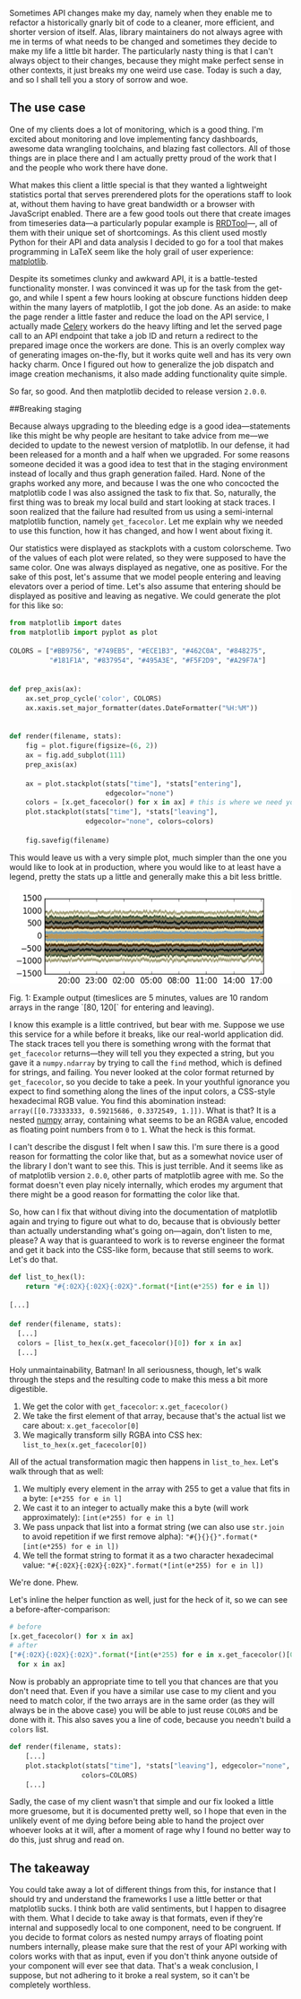Sometimes API changes make my day, namely when they enable me to refactor a
historically gnarly bit of code to a cleaner, more efficient, and shorter
version of itself. Alas, library maintainers do not always agree with me in
terms of what needs to be changed and sometimes they decide to make my life a
little bit harder. The particularly nasty thing is that I can't always object to
their changes, because they might make perfect sense in other contexts, it just
breaks my one weird use case. Today is such a day, and so I shall tell you a
story of sorrow and woe.

## The use case

One of my clients does a lot of monitoring, which is a good thing. I'm excited
about monitoring and love implementing fancy dashboards, awesome data wrangling
toolchains, and blazing fast collectors. All of those things are in place there
and I am actually pretty proud of the work that I and the people who work there
have done.

What makes this client a little special is that they wanted a lightweight
statistics portal that serves prerendered plots for the operations staff to look
at, without them having to have great bandwidth or a browser with JavaScript
enabled. There are a few good tools out there that create images from timeseries
data—a particularly popular example is
[RRDTool](http://oss.oetiker.ch/rrdtool/)—, all of them with their unique set of
shortcomings. As this client used mostly Python for their API and data analysis
I decided to go for a tool that makes programming in LaTeX seem like the holy
grail of user experience: [matplotlib](http://matplotlib.org/).

Despite its sometimes clunky and awkward API, it is a battle-tested
functionality monster. I was convinced it was up for the task from the get-go,
and while I spent a few hours looking at obscure functions hidden deep within
the many layers of matplotlib, I got the job done. As an aside: to make the page
render a little faster and reduce the load on the API service, I actually made
[Celery](http://celeryproject.org/) workers do the heavy lifting and let the
served page call to an API endpoint that take a job ID and return a redirect to
the prepared image once the workers are done. This is an overly complex way of
generating images on-the-fly, but it works quite well and has its very own hacky
charm. Once I figured out how to generalize the job dispatch and image creation
mechanisms, it also made adding functionality quite simple.

So far, so good. And then matplotlib decided to release version `2.0.0`.

##Breaking staging

Because always upgrading to the bleeding edge is a good idea—statements like
this might be why people are hesitant to take advice from me—we decided to
update to the newest version of matplotlib. In our defense, it had been released
for a month and a half when we upgraded. For some reasons someone decided it was
a good idea to test that in the staging environment instead of locally and thus
graph generation failed.  Hard. None of the graphs worked any more, and because
I was the one who concocted the matplotlib code I was also assigned the task to
fix that. So, naturally, the first thing was to break my local build and start
looking at stack traces. I soon realized that the failure had resulted from us
using a semi-internal matplotlib function, namely `get_facecolor`. Let
me explain why we needed to use this function, how it has changed, and how I
went about fixing it.

Our statistics were displayed as stackplots with a custom colorscheme. Two of
the values of each plot were related, so they were supposed to have the same
color. One was always displayed as negative, one as positive. For the sake of
this post, let's assume that we model people entering and leaving elevators
over a period of time. Let's also assume that entering should be displayed as
positive and leaving as negative. We could generate the plot for this like so:

```python
from matplotlib import dates
from matplotlib import pyplot as plot

COLORS = ["#BB9756", "#749EB5", "#ECE1B3", "#462C0A", "#848275",
          "#181F1A", "#837954", "#495A3E", "#F5F2D9", "#A29F7A"]


def prep_axis(ax):
    ax.set_prop_cycle('color', COLORS)
    ax.xaxis.set_major_formatter(dates.DateFormatter("%H:%M"))


def render(filename, stats):
    fig = plot.figure(figsize=(6, 2))
    ax = fig.add_subplot(111)
    prep_axis(ax)

    ax = plot.stackplot(stats["time"], *stats["entering"],
                        edgecolor="none")
    colors = [x.get_facecolor() for x in ax] # this is where we need you!
    plot.stackplot(stats["time"], *stats["leaving"],
                   edgecolor="none", colors=colors)

    fig.savefig(filename)
```

This would leave us with a very simple plot, much simpler than the one you would
like to look at in production, where you would like to at least have a legend, pretty
the stats up a little and generally make this a bit less brittle.

![](./assets/plot.png)
<div class="figure-label">Fig. 1: Example output (timeslices are 5 minutes, values are 10
random arrays in the range `[80, 120[` for entering and leaving).</div>

I know this example is a little contrived, but bear with me. Suppose we use this service
for a while before it breaks, like our real-world application did. The stack traces tell
you there is something wrong with the format that `get_facecolor` returns—they will tell
you they expected a string, but you gave it a `numpy.ndarray` by trying to call the `find`
method, which is defined for strings, and failing. You never looked at the color format
returned by `get_facecolor`, so you decide to take a peek. In your youthful ignorance you
expect to find something along the lines of the input colors, a CSS-style hexadecimal RGB
value. You find this abomination instead: `array([[0.73333333, 0.59215686, 0.3372549, 1.]])`.
What is that? It is a nested [numpy](http://www.numpy.org/) array, containing what seems
to be an RGBA value, encoded as floating point numbers from `0` to `1`. What the heck is
this format.

I can't describe the disgust I felt when I saw this. I'm sure there is a good
reason for formatting the color like that, but as a somewhat novice user of the library I
don't want to see this. This is just terrible. And it seems like as of matplotlib version
`2.0.0`, other parts of matplotlib agree with me. So the format doesn't even play nicely
internally, which erodes my argument that there might be a good reason for formatting the
color like that.

So, how can I fix that without diving into the documentation of matplotlib again and trying
to figure out what to do, because that is obviously better than actually understanding what's
going on—again, don't listen to me, please? A way that is guaranteed to work is to reverse
engineer the format and get it back into the CSS-like form, because that still seems to work.
Let's do that.

```python
def list_to_hex(l):
    return "#{:02X}{:02X}{:02X}".format(*[int(e*255) for e in l])

[...]

def render(filename, stats):
  [...]
  colors = [list_to_hex(x.get_facecolor()[0]) for x in ax]
  [...]
```

Holy unmaintainability, Batman! In all seriousness, though, let's walk through the steps and
the resulting code to make this mess a bit more digestible.

1. We get the color with `get_facecolor`: `x.get_facecolor()`
2. We take the first element of that array, because that's the actual list we care about: `x.get_facecolor[0]`
3. We magically transform silly RGBA into CSS hex: `list_to_hex(x.get_facecolor[0])`

All of the actual transformation magic then happens in `list_to_hex`. Let's walk through that
as well:

1. We multiply every element in the array with 255 to get a value that fits in a byte: `[e*255 for e in l]`
2. We cast it to an integer to actually make this a byte (will work approximately): `[int(e*255) for e in l]`
3. We pass unpack that list into a format string (we can also use `str.join` to avoid repetition if we
first remove alpha): `"#{}{}{}".format(*[int(e*255) for e in l])`
4. We tell the format string to format it as a two character hexadecimal value: `"#{:02X}{:02X}{:02X}".format(*[int(e*255) for e in l])`

We're done. Phew.

Let's inline the helper function as well, just for the heck of it, so we can see a before-after-comparison:

```python
# before
[x.get_facecolor() for x in ax]
# after
["#{:02X}{:02X}{:02X}".format(*[int(e*255) for e in x.get_facecolor()[0]])
  for x in ax]
```


Now is probably an appropriate time to tell you that chances are that you don't need that. Even if
you have a similar use case to my client and you need to match color, if the two arrays are in the
same order (as they will always be in the above case) you will be able to just reuse `COLORS` and be
done with it. This also saves you a line of code, because you needn't build a `colors` list.

```python
def render(filename, stats):
    [...]
    plot.stackplot(stats["time"], *stats["leaving"], edgecolor="none",
                  colors=COLORS)
    [...]
```

Sadly, the case of my client wasn't that simple and our fix looked a little more gruesome, but it is
documented pretty well, so I hope that even in the unlikely event of me dying before being able to
hand the project over whoever looks at it will, after a moment of rage why I found no better way to
do this, just shrug and read on.

## The takeaway

You could take away a lot of different things from this, for instance that I should try and understand
the frameworks I use a little better or that matplotlib sucks. I think both are valid sentiments, but
I happen to disagree with them. What I decide to take away is that formats, even if they're internal
and supposedly local to one component, need to be congruent. If you decide to format colors as nested
numpy arrays of floating point numbers internally, please make sure that the rest of your API working
with colors works with that as input, even if you don't think anyone outside of your component will ever
see that data. That's a weak conclusion, I suppose, but not adhering to it broke a real system, so it can't
be completely worthless.
